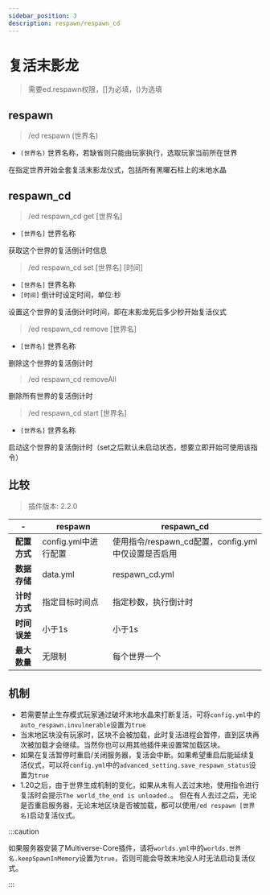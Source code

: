 ```yaml
---
sidebar_position: 3
description: respawn/respawn_cd
---
```


# 复活末影龙
> 需要ed.respawn权限，[]为必填，()为选填

## respawn
> /ed respawn (世界名)

* `(世界名)` 世界名称，若缺省则只能由玩家执行，选取玩家当前所在世界

在指定世界开始全套复活末影龙仪式，包括所有黑曜石柱上的末地水晶

## respawn_cd
> /ed respawn_cd get \[世界名]

* `[世界名]` 世界名称

获取这个世界的复活倒计时信息
> /ed respawn_cd set \[世界名] \[时间]

* `[世界名]` 世界名称
* `[时间]` 倒计时设定时间，单位:秒

设置这个世界的复活倒计时时间，即在末影龙死后多少秒开始复活仪式
> /ed respawn_cd remove \[世界名]

* `[世界名]` 世界名称

删除这个世界的复活倒计时
> /ed respawn_cd removeAll

删除所有世界的复活倒计时
> /ed respawn_cd start \[世界名]

* `[世界名]` 世界名称

启动这个世界的复活倒计时（set之后默认未启动状态，想要立即开始可使用该指令）

## 比较
> 插件版本: 2.2.0

| - | respawn | respawn_cd |
| :----: | ---- | ---- |
| **配置方式** | config.yml中进行配置 | 使用指令/respawn_cd配置，config.yml中仅设置是否启用 |
| **数据存储** | data.yml | respawn_cd.yml |
| **计时方式** | 指定目标时间点 | 指定秒数，执行倒计时 |
| **时间误差** | 小于1s | 小于1s |
| **最大数量** | 无限制 | 每个世界一个 |


## 机制
* 若需要禁止生存模式玩家通过破坏末地水晶来打断复活，可将`config.yml`中的`auto_respawn.invulnerable`设置为`true`
* 当末地区块没有玩家时，区块不会被加载，此时复活进程会暂停，直到区块再次被加载才会继续。当然你也可以用其他插件来设置常加载区块。
* 如果在复活暂停时重启/关闭服务器，复活会中断。如果希望重启后能延续复活仪式，可以将`config.yml`中的`advanced_setting.save_respawn_status`设置为`true`
* 1.20之后，由于世界生成机制的变化，如果从未有人去过末地，使用指令进行复活时会提示`The world_the_end is unloaded.`。
但在有人去过之后，无论是否重启服务器，无论末地区块是否被加载，都可以使用`/ed respawn [世界名]`启动复活仪式。

:::caution

如果服务器安装了Multiverse-Core插件，请将`worlds.yml`中的`worlds.世界名.keepSpawnInMemory`设置为`true`，否则可能会导致末地没人时无法启动复活仪式。

:::
